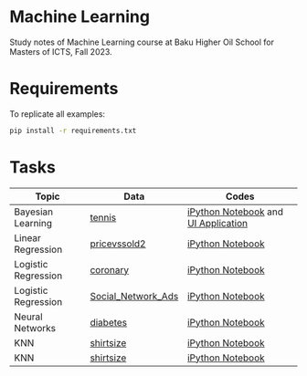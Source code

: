 # Machine Learning 
Study notes of Machine Learning course at Baku Higher Oil School for Masters of ICTS, Fall 2023.

# Requirements
To replicate all examples:
```bash
pip install -r requirements.txt
```

# Tasks
| Topic                | Data | Codes |
| -------------------- | -------------------------------------------------------------------------------------------------------------- | -------------------- |
| Bayesian Learning    | [tennis](https://github.com/hseysen/machine_learning_bhos/blob/main/data/tennis.csv)                           | [iPython Notebook](https://github.com/hseysen/machine_learning_bhos/blob/main/code/tennis.ipynb) and [UI Application](https://github.com/hseysen/machine_learning_bhos/blob/main/code/tennis.py)    |
| Linear Regression    | [pricevssold2](https://github.com/hseysen/machine_learning_bhos/blob/main/data/pricevssold2.csv)               | [iPython Notebook](https://github.com/hseysen/machine_learning_bhos/blob/main/code/Linear%20Regression.ipynb)    |
| Logistic Regression  | [coronary](https://github.com/hseysen/machine_learning_bhos/blob/main/data/coronary.csv)                       | [iPython Notebook](https://github.com/hseysen/machine_learning_bhos/blob/main/code/coronary.ipynb)    |
| Logistic Regression  | [Social_Network_Ads](https://github.com/hseysen/machine_learning_bhos/blob/main/data/Social_Network_Ads.csv)   | [iPython Notebook](https://github.com/hseysen/machine_learning_bhos/blob/main/code/SocialNetwork.ipynb)    |
| Neural Networks      | [diabetes](https://github.com/hseysen/machine_learning_bhos/blob/main/data/diabetes.csv)                       | [iPython Notebook](https://github.com/hseysen/machine_learning_bhos/blob/main/code/diabetes.ipynb)    |
| KNN                  | [shirtsize](https://github.com/hseysen/machine_learning_bhos/blob/main/data/shirtsize.csv)                     | [iPython Notebook](https://github.com/hseysen/machine_learning_bhos/blob/main/code/tshirt.ipynb)    |
| KNN                  | [shirtsize](https://github.com/hseysen/machine_learning_bhos/blob/main/data/mushrooms.csv)                     | [iPython Notebook](https://github.com/hseysen/machine_learning_bhos/blob/main/code/mushrooms.ipynb)    |
